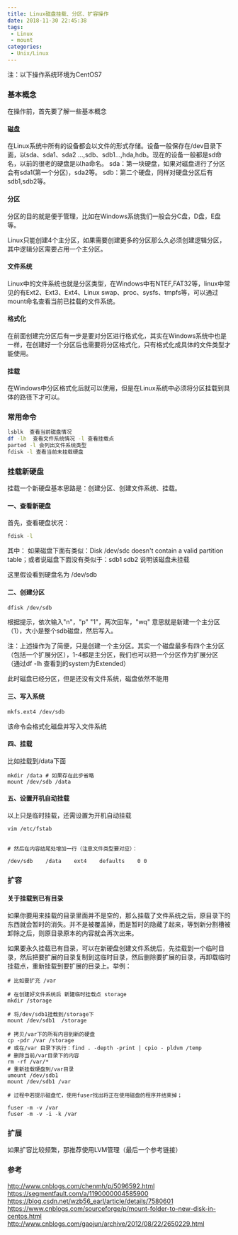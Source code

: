 ```yaml
---
title: Linux磁盘挂载、分区、扩容操作
date: 2018-11-30 22:45:38
tags:
 - Linux
 - mount
categories:
 - Unix/Linux
---
```

注：以下操作系统环境为CentOS7

### 基本概念

在操作前，首先要了解一些基本概念

#### 磁盘

在Linux系统中所有的设备都会以文件的形式存储。设备一般保存在/dev目录下面，以sda、sda1、sda2 ...,sdb、sdb1...,hda,hdb。现在的设备一般都是sd命名，以前的很老的硬盘是以ha命名。
sda：第一块硬盘，如果对磁盘进行了分区会有sda1(第一个分区)，sda2等。
sdb：第二个硬盘，同样对硬盘分区后有sdb1,sdb2等。

#### 分区

分区的目的就是便于管理，比如在Windows系统我们一般会分C盘，D盘，E盘等。

Linux只能创建4个主分区，如果需要创建更多的分区那么久必须创建逻辑分区，其中逻辑分区需要占用一个主分区。

#### 文件系统

Linux中的文件系统也就是分区类型，在Windows中有NTEF,FAT32等，linux中常见的有Ext2、Ext3、Ext4、Linux swap、proc、sysfs、tmpfs等，可以通过mount命名查看当前已挂载的文件系统。

#### 格式化

在前面创建完分区后有一步是要对分区进行格式化，其实在Windows系统中也是一样，在创建好一个分区后也需要将分区格式化，只有格式化成具体的文件类型才能使用。

#### 挂载
在Windows中分区格式化后就可以使用，但是在Linux系统中必须将分区挂载到具体的路径下才可以。

### 常用命令
```bash
lsblk  查看当前磁盘情况
df -lh  查看文件系统情况 -l 查看挂载点
parted -l 会列出文件系统类型
fdisk -l 查看当前未挂载硬盘
```

### 挂载新硬盘

挂载一个新硬盘基本思路是：创建分区、创建文件系统、挂载。

#### 一、查看新硬盘

首先，查看硬盘状况：

```bash
fdisk -l
```

其中：
如果磁盘下面有类似：Disk /dev/sdc doesn't contain a valid partition table；或者说磁盘下面没有类似于：sdb1 sdb2 说明该磁盘未挂载

这里假设看到硬盘名为 /dev/sdb


#### 二、创建分区

```bash
dfisk /dev/sdb
```

根据提示，依次输入"n"，"p" "1"，两次回车，"wq"
意思就是新建一个主分区（1），大小是整个sdb磁盘，然后写入。

注：上述操作为了简便，只是创建一个主分区。其实一个磁盘最多有四个主分区（包括一个扩展分区），1-4都是主分区，我们也可以把一个分区作为扩展分区（通过df -lh 查看到的system为Extended）

此时磁盘已经分区，但是还没有文件系统，磁盘依然不能用


#### 三、写入系统

```bash
mkfs.ext4 /dev/sdb
```
该命令会格式化磁盘并写入文件系统


#### 四、挂载

比如挂载到/data下面
```
mkdir /data # 如果存在此步省略
mount /dev/sdb /data
```


#### 五、设置开机自动挂载

以上只是临时挂载，还需设置为开机自动挂载

```
vim /etc/fstab


# 然后在内容结尾处增加一行（注意文件类型要对应）：

/dev/sdb    /data    ext4    defaults    0 0

```


### 扩容

#### 关于挂载到已有目录

如果你要用来挂载的目录里面并不是空的，那么挂载了文件系统之后，原目录下的东西就会暂时的消失。并不是被覆盖掉，而是暂时的隐藏了起来，等到新分割槽被卸除之后，则原目录原本的内容就会再次出来。

如果要永久挂载已有目录，可以在新硬盘创建文件系统后，先挂载到一个临时目录，然后把要扩展的目录复制到这临时目录，然后删除要扩展的目录，再卸载临时挂载点，重新挂载到要扩展的目录上。举例：

```
# 比如要扩充 /var

# 在创建好文件系统后 新建临时挂载点 storage
mkdir /storage

# 将/dev/sdb1挂载到/storage下
mount /dev/sdb1  /storage

# 拷贝/var下的所有内容到新的硬盘
cp -pdr /var /storage
# 或在/var 目录下执行：find . -depth -print | cpio - pldvm /temp
# 删除当前/var目录下的内容
rm -rf /var/*
# 重新挂载硬盘到/var目录
umount /dev/sdb1
mount /dev/sdb1 /var

# 过程中若提示磁盘忙，使用fuser找出将正在使用磁盘的程序并结束掉；

fuser -m -v /var
fuser -m -v -i -k /var

```

### 扩展

如果扩容比较频繁，那推荐使用LVM管理（最后一个参考链接）


### 参考
http://www.cnblogs.com/chenmh/p/5096592.html
https://segmentfault.com/a/1190000004585900
https://blog.csdn.net/wzb56_earl/article/details/7580601
https://www.cnblogs.com/sourceforge/p/mount-folder-to-new-disk-in-centos.html
http://www.cnblogs.com/gaojun/archive/2012/08/22/2650229.html
